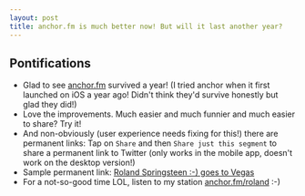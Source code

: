 ```yaml
---
layout: post
title: anchor.fm is much better now! But will it last another year?
---
```


## Pontifications
* Glad to see [anchor.fm](https://anchor.fm/) survived a year! (I tried anchor when it first launched on iOS a year ago! Didn't think they'd survive honestly but glad they did!)
* Love the improvements. Much easier and much funnier and much easier to share? Try it!
* And non-obviously (user experience needs fixing for this!) there are permanent links: Tap on ```Share``` and then ```Share just this segment``` to share a permanent link to Twitter (only works in the mobile app, doesn't work on the desktop version!)
* Sample permanent link: [Roland Springsteen :-) goes to Vegas](https://twitter.com/rtanglao/status/875240294345723904) 
* For a not-so-good time LOL, listen to my station [anchor.fm/roland](https://anchor.fm/roland) :-)
